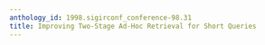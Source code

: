 ```yaml
---
anthology_id: 1998.sigirconf_conference-98.31
title: Improving Two-Stage Ad-Hoc Retrieval for Short Queries
---
```

